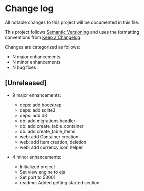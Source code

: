 # Change log

All notable changes to this project will be documented in this file.

This project follows [Semantic Versioning](http://semver.org/) and uses the formatting conventions from [Keep a Changelog](http://keepachangelog.com).

Changes are categorized as follows:

* N major enhancements
* N minor enhancements
* N bug fixes

## [Unreleased]

* 9 major enhancements:

   * deps: add bootstrap
   * deps: add sqlite3
   * deps: add d3
   * db: add migrations handler
   * db: add create_table_container
   * db: add create_table_items
   * web: add Container creation
   * web: add Item creation, deletion
   * web: add currency icon helper

* 4 minor enhancements:

  * Initialized project
  * Set view engine to ejs
  * Set port to 53001
  * readme: Added getting started section

